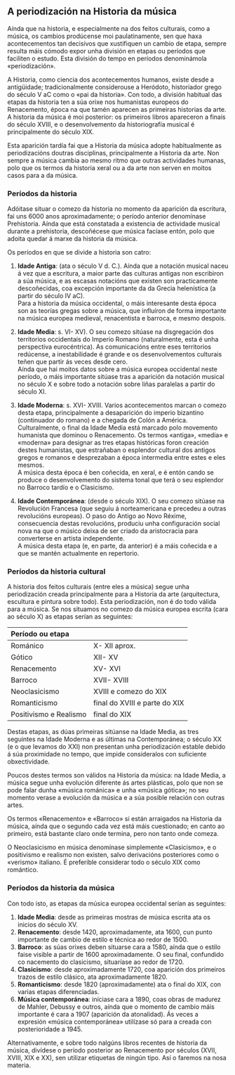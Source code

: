 <!--caracteres especiales para usar no temario
«comiñas angulares de cerre»
-->

## A periodización na Historia da música

Aínda que na historia, e especialmente na dos feitos culturais, como a música, os cambios prodúcense moi paulatinamente, sen que haxa acontecementos tan decisivos que xustifiquen un cambio de etapa, sempre resulta máis cómodo expor unha división en etapas ou períodos que faciliten o estudo. Esta división do tempo en períodos denominámola «periodización». 

A Historia, como ciencia dos acontecementos humanos, existe desde a antigüidade; tradicionalmente considerouse a  Heródoto, historiador grego do século V  aC como o «pai da historia». Con todo, a división habitual das etapas da historia ten a súa orixe nos humanistas europeos do Renacemento, época na que tamén aparecen as primeiras historias da arte. A historia da música é moi posterior: os primeiros libros apareceron a finais do século  XVIII, e o desenvolvemento da  historiografía musical é principalmente do século  XIX.

Esta aparición tardía fai que a Historia da música adopte habitualmente as periodizacións doutras disciplinas, principalmente a Historia da arte. Non sempre a música cambia ao mesmo ritmo que outras actividades humanas, polo que os termos da historia xeral ou a da arte non serven en moitos casos para a da música.

### Períodos da historia

Adóitase situar o comezo da historia no momento da aparición da escritura, fai uns 6000 anos aproximadamente; o período anterior denomínase Prehistoria. Aínda que está constatada a existencia de actividade musical durante a prehistoria, descoñécese que música facíase entón, polo que adoita quedar á marxe da historia da música.

Os períodos en que se divide a historia son catro:

1. **Idade Antiga**:
(ata o século V d. C.). Aínda que a notación musical naceu á vez que a escritura, a maior parte das culturas antigas non escribiron a súa música, e as escasas notacións que existen son practicamente descoñecidas, coa excepción importante da da Grecia  helenística (a partir do século IV  aC).  
Para a historia da música occidental, o máis interesante desta época son as teorías gregas sobre a música, que influíron de forma importante na música europea medieval, renacentista e barroca, e mesmo despois.

2. **Idade Media**:
s.  VI- XV). O seu comezo sitúase na disgregación dos territorios occidentais do Imperio Romano (naturalmente, esta é unha perspectiva  eurocéntrica). As comunicacións entre eses territorios redúcense, a inestabilidade é grande e os desenvolvementos culturais teñen que partir ás veces desde cero.  
Aínda que hai moitos datos sobre a música europea occidental neste período, o máis importante sitúase tras a aparición da notación musical no século X e sobre todo a notación sobre liñas paralelas a partir do século  XI.

3. **Idade Moderna**:
s.   XVI- XVIII. Varios acontecementos marcan o comezo desta etapa, principalmente a desaparición do imperio  bizantino (continuador do romano) e a chegada de  Colón a América. Culturalmente, o final da Idade Media está marcado polo movemento humanista que dominou o Renacemento. Os termos «antiga», «media» e «moderna» para designar as tres etapas históricas foron creación destes humanistas, que estrañaban o esplendor cultural dos antigos gregos e romanos e desprezaban a época intermedia entre estes e eles mesmos.  
A música desta época é ben coñecida, en xeral, e é entón cando se produce o desenvolvemento do sistema  tonal que terá o seu esplendor no Barroco tardío e o Clasicismo.

4. **Idade Contemporánea**:
(desde o século  XIX). O seu comezo sitúase na Revolución Francesa (que seguiu á norteamericana e precedeu a outras revolucións europeas). O paso do Antigo ao Novo Réxime, consecuencia destas revolucións, produciu unha configuración social nova na que o músico deixa de ser criado da aristocracia para converterse en artista independente.  
A música desta etapa (e, en parte, da anterior) é a máis coñecida e a que se mantén actualmente en repertorio.

### Períodos da historia cultural

A historia dos feitos culturais (entre eles a música) segue unha periodización creada principalmente para a Historia da arte (arquitectura, escultura e pintura sobre todo). Esta periodización, non é do todo válida para a música. Se nos situamos no comezo da música europea escrita (cara ao século X) as etapas serían as seguintes:

| Período ou etapa       |                                 |
| :--------------------- | :------------------------------ |
| Románico               | X- XII  aprox.                  |
| Gótico                 | XII- XV                         |
| Renacemento            | XV- XVI                         |
| Barroco                | XVII- XVIII                     |
| Neoclasicismo          | XVIII e comezo do  XIX          |
| Romanticismo           | final do  XVIII e parte do  XIX |
| Positivismo e Realismo | final do  XIX                   |

Destas etapas, as dúas primeiras sitúanse na Idade Media, as tres seguintes na Idade Moderna e as últimas na Contemporánea; o século  XX (e o que levamos do  XXI) non presentan unha periodización estable debido á súa proximidade no tempo, que impide consideralos con suficiente obxectividade.

<!-- REVISANDO AQUÍ -->
Poucos destes termos son válidos na Historia da música: na Idade Media, a música segue unha evolución diferente ás artes plásticas, polo que non se pode falar dunha «música románica» e unha «música gótica»; no seu momento verase a evolución da música e a súa posible relación con outras artes.

Os termos «Renacemento» e «Barroco» si están arraigados na Historia da música, aínda que o segundo cada vez está máis cuestionado; en canto ao primeiro, está bastante claro onde termina, pero non tanto onde comeza.

O Neoclasicismo en música denomínase simplemente «Clasicismo», e o positivismo e realismo non existen, salvo derivacións posteriores como o «verismo» italiano. É preferible considerar todo o século XIX como romántico.

### Períodos da historia da música

Con todo isto, as etapas da música europea occidental serían as seguintes:

1. **Idade Media**: desde as primeiras mostras de música escrita ata os inicios do século  XV.
2. **Renacemento**: desde 1420, aproximadamente, ata 1600, cun punto importante de cambio de estilo e técnica ao redor de 1500.
3. **Barroco**: as súas orixes deben situarse cara a 1580, aínda que o estilo faise visible a partir de 1600 aproximadamente. O seu final, confundido co nacemento do clasicismo, situaríase ao redor de 1720.
4. **Clasicismo**: desde aproximadamente 1720, coa aparición dos primeiros trazos de estilo clásico, ata aproximadamente 1820.
5. **Romanticismo**: desde 1820 (aproximadamente) ata o final do  XIX, con varias etapas diferenciadas.
6. **Música contemporánea**: iníciase cara a 1890, coas obras de madurez de  Mahler,  Debussy e outros, aínda que o momento de cambio máis importante é cara a 1907 (aparición da  atonalidad). Ás veces a expresión «música contemporánea» utilízase só para a creada con posterioridade a 1945.

Alternativamente, e sobre todo nalgúns libros recentes de historia da música, divídese o período posterior ao Renacemento por séculos (XVII,  XVIII, XIX e XX), sen utilizar etiquetas de ningún tipo. Así o faremos na nosa materia.

